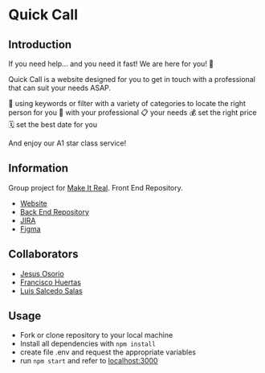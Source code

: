 # Quick Call
## Introduction
If you need help... and you need it fast! We are here for you! 🙌

Quick Call is a website designed for you to get in touch with a professional that can suit your needs ASAP.

🔎 using keywords or filter with a variety of categories to locate the right person for you
💬 with your professional
📋 your needs
💰 set the right price
🗓️ set the best date for you

And enjoy our A1 star class service!

## Information
Group project for [Make It Real](https://www.makeitreal.camp/). Front End Repository.
- [Website](https://quickcall.netlify.app/)
- [Back End Repository](https://github.com/JesusOsorioJ/Quick-call-Backend)
- [JIRA](https://s-luis-s.atlassian.net/jira/software/projects/QC/boards/3/backlog)
- [Figma](https://www.figma.com/file/gUpnX4CYP2dnjUrSVnWz4i/Quick-Call?node-id=0%3A1)

## Collaborators
- [Jesus Osorio](https://github.com/JesusOsorioJ)
- [Francisco Huertas](https://github.com/franciscocruz29)
- [Luis Salcedo Salas](https://github.com/Luis-S-S)

## Usage
- Fork or clone repository to your local machine
- Install all dependencies with `npm install`
- create file .env and request the appropriate variables
- run `npm start` and refer to [localhost:3000](http://localhost:3000/)
